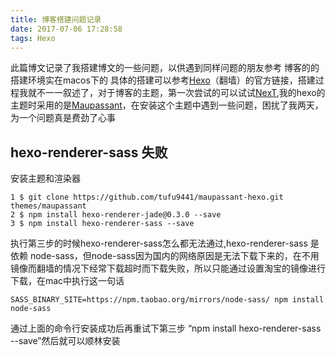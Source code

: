 ```yaml
---
title: 博客搭建问题记录
date: 2017-07-06 17:28:58
tags: Hexo 
---
```

此篇博文记录了我搭建博文的一些问题，以供遇到同样问题的朋友参考
博客的的搭建环境实在macos下的
具体的搭建可以参考[Hexo](https://hexo.io)（翻墙）的官方链接，搭建过程我就不一一叙述了，对于博客的主题，第一次尝试的可以试试[NexT](http://theme-next.iissnan.com),我的hexo的主题时采用的是[Maupassant](https://www.haomwei.com/technology/maupassant-hexo.html)，在安装这个主题中遇到一些问题，困扰了我两天，为一个问题真是费劲了心事
## hexo-renderer-sass 失败
安装主题和渲染器

    1 $ git clone https://github.com/tufu9441/maupassant-hexo.git themes/maupassant
    2 $ npm install hexo-renderer-jade@0.3.0 --save
    3 $ npm install hexo-renderer-sass --save

执行第三步的时候hexo-renderer-sass怎么都无法通过,hexo-renderer-sass 是依赖 node-sass，但node-sass因为国内的网络原因是无法下载下来的，在不用镜像而翻墙的情况下经常下载超时而下载失败，所以只能通过设置淘宝的镜像进行下载，在mac中执行这一句话

    SASS_BINARY_SITE=https://npm.taobao.org/mirrors/node-sass/ npm install node-sass

通过上面的命令行安装成功后再重试下第三步 “npm install hexo-renderer-sass --save”然后就可以顺林安装

